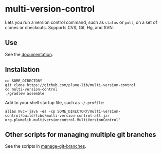 # multi-version-control

Lets you run a version control command, such as `status` or `pull`, on
a set of clones or checkouts.  Supports CVS, Git, Hg, and SVN.

## Use

See the [documentation](http://plumelib.org/multi-version-control/api/org/plumelib/multiversioncontrol/MultiVersionControl.html).

## Installation

```
cd SOME_DIRECTORY
git clone https://github.com/plume-lib/multi-version-control
cd multi-version-control
./gradlew assemble
```

Add to your shell startup file, such as `~/.profile`:
```
alias mvc='java -ea -cp SOME_DIRECTORY/multi-version-control/build/libs/multi-version-control-all.jar org.plumelib.multiversioncontrol.MultiVersionControl'
```

## Other scripts for managing multiple git branches

See the scripts in [manage-git-branches](https://github.com/plume-lib/manage-git-branches).
